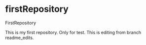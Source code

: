 # firstRepository
FirstRepository

This is my first repository. Only for test. This is editing from branch readme_edits.
